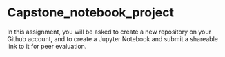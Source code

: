 # Capstone_notebook_project
In this assignment, you will be asked to create a new repository on your Github account, and to create a Jupyter Notebook and submit a shareable link to it for peer evaluation.
